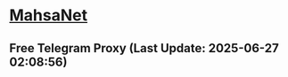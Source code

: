 
# [MahsaNet](https://t.me/mahsa_net)
## Free Telegram Proxy (Last Update: 2025-06-27 02:08:56)

    